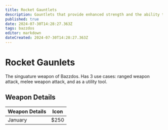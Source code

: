 ```yaml
---
title: Rocket Gauntlets
description: Gauntlets that provide enhanced strength and the ability to launch ranged attacks.
published: true
date: 2024-07-30T14:28:27.363Z
tags: bazzdos
editor: markdown
dateCreated: 2024-07-30T14:28:27.363Z
---
```


# Rocket Gaunlets

The singuature weapon of Bazzdos. Has 3 use cases: ranged weapon attack, melee weapon attack, and as a utility tool. 

## Weapon Details

| Weapon Details    | Icon |
| -------- | ------- |
| January  | $250    |
